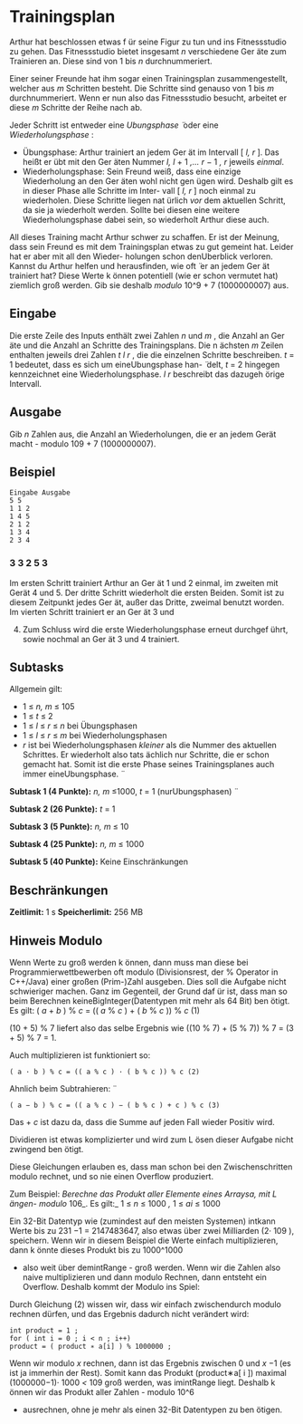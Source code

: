 # Trainingsplan

Arthur hat beschlossen etwas f ̈ur seine Figur zu tun und ins Fitnessstudio zu gehen. Das
Fitnessstudio bietet insgesamt _n_ verschiedene Ger ̈ate zum Trainieren an. Diese sind von 1 bis
_n_ durchnummeriert.

Einer seiner Freunde hat ihm sogar einen Trainingsplan zusammengestellt, welcher aus _m_
Schritten besteht. Die Schritte sind genauso von 1 bis _m_ durchnummeriert. Wenn er nun
also das Fitnessstudio besucht, arbeitet er diese _m_ Schritte der Reihe nach ab.

Jeder Schritt ist entweder eine _Ubungsphase ̈_ oder eine _Wiederholungsphase_ :

- Übungsphase: Arthur trainiert an jedem Ger ̈at im Intervall [ _l, r_ ]. Das heißt er ̈ubt
    mit den Ger ̈aten Nummer _l, l_ + 1 _,... r_ − 1 _, r_ jeweils _einmal_.
- Wiederholungsphase: Sein Freund weiß, dass eine einzige Wiederholung an den
    Ger ̈aten wohl nicht gen ̈ugen wird. Deshalb gilt es in dieser Phase alle Schritte im Inter-
    vall [ _l, r_ ] noch einmal zu wiederholen. Diese Schritte liegen nat ̈urlich _vor_ dem aktuellen
    Schritt, da sie ja wiederholt werden. Sollte bei diesen eine weitere Wiederholungsphase
    dabei sein, so wiederholt Arthur diese auch.

All dieses Training macht Arthur schwer zu schaffen. Er ist der Meinung, dass sein Freund
es mit dem Trainingsplan etwas zu gut gemeint hat. Leider hat er aber mit all den Wieder-
holungen schon denUberblick verloren. Kannst du Arthur helfen und herausfinden, wie oft ̈
er an jedem Ger ̈at trainiert hat? Diese Werte k ̈onnen potentiell (wie er schon vermutet hat)
ziemlich groß werden. Gib sie deshalb _modulo_ 10^9 + 7 (1000000007) aus.

## Eingabe

Die erste Zeile des Inputs enthält zwei Zahlen _n_ und _m_ , die Anzahl an Ger ̈ate und die Anzahl
an Schritte des Trainingsplans. Die n ̈achsten _m_ Zeilen enthalten jeweils drei Zahlen _t l r_ , die
die einzelnen Schritte beschreiben. _t_ = 1 bedeutet, dass es sich um eineUbungsphase han- ̈
delt, _t_ = 2 hingegen kennzeichnet eine Wiederholungsphase. _l r_ beschreibt das dazugeh ̈orige
Intervall.

## Ausgabe

Gib _n_ Zahlen aus, die Anzahl an Wiederholungen, die er an jedem Gerät macht - modulo
109 + 7 (1000000007).

## Beispiel

```
Eingabe Ausgabe
5 5
1 1 2
1 4 5
2 1 2
1 3 4
2 3 4
```
### 3 3 2 5 3

Im ersten Schritt trainiert Arthur an Ger ̈at 1 und 2 einmal, im zweiten mit Gerät 4 und 5.
Der dritte Schritt wiederholt die ersten Beiden. Somit ist zu diesem Zeitpunkt jedes Ger ̈at,
außer das Dritte, zweimal benutzt worden. Im vierten Schritt trainiert er an Ger ̈at 3 und

4. Zum Schluss wird die erste Wiederholungsphase erneut durchgef ̈uhrt, sowie nochmal an
Ger ̈at 3 und 4 trainiert.

## Subtasks

Allgemein gilt:

- 1 ≤ _n, m_ ≤ 105
- 1 ≤ _t_ ≤ 2
- 1 ≤ _l_ ≤ _r_ ≤ _n_ bei Übungsphasen
- 1 ≤ _l_ ≤ _r_ ≤ _m_ bei Wiederholungsphasen
- _r_ ist bei Wiederholungsphasen _kleiner_ als die Nummer des aktuellen Schrittes. Er
    wiederholt also tats ̈achlich nur Schritte, die er schon gemacht hat. Somit ist die erste
    Phase seines Trainingsplanes auch immer eineUbungsphase. ̈

**Subtask 1 (4 Punkte):** _n, m_ ≤1000, _t_ = 1 (nurUbungsphasen) ̈

**Subtask 2 (26 Punkte):** _t_ = 1

**Subtask 3 (5 Punkte):** _n, m_ ≤ 10

**Subtask 4 (25 Punkte):** _n, m_ ≤ 1000

**Subtask 5 (40 Punkte):** Keine Einschränkungen

## Beschränkungen

**Zeitlimit:** 1 s **Speicherlimit:** 256 MB

## Hinweis Modulo

Wenn Werte zu groß werden k ̈onnen, dann muss man diese bei Programmierwettbewerben
oft modulo (Divisionsrest, der % Operator in C++/Java) einer großen (Prim-)Zahl ausgeben.
Dies soll die Aufgabe nicht schwieriger machen. Ganz im Gegenteil, der Grund daf ̈ur ist, dass
man so beim Berechnen keineBigInteger(Datentypen mit mehr als 64 Bit) ben ̈otigt. Es
gilt:
( _a_ + _b_ ) % _c_ = (( _a_ % _c_ ) + ( _b_ % _c_ )) % _c_ (1)

(10 + 5) % 7 liefert also das selbe Ergebnis wie ((10 % 7) + (5 % 7)) % 7 = (3 + 5) % 7 = 1.

Auch multiplizieren ist funktioniert so:

```
( a · b ) % c = (( a % c ) · ( b % c )) % c (2)
```
Ahnlich beim Subtrahieren: ̈

```
( a − b ) % c = (( a % c ) − ( b % c ) + c ) % c (3)
```
Das + _c_ ist dazu da, dass die Summe auf jeden Fall wieder Positiv wird.

Dividieren ist etwas komplizierter und wird zum L ̈osen dieser Aufgabe nicht zwingend ben ̈otigt.

Diese Gleichungen erlauben es, dass man schon bei den Zwischenschritten modulo rechnet,
und so nie einen Overflow produziert.

Zum Beispiel: _Berechne das Produkt aller Elemente eines Arraysa, mit L ̈angen- modulo_
106_. Es gilt:_ 1 ≤ _n_ ≤ 1000 _,_ 1 ≤ _ai_ ≤ 1000

Ein 32-Bit Datentyp wie (zumindest auf den meisten Systemen) intkann Werte bis zu
231 −1 = 2147483647, also etwas ̈uber zwei Milliarden (2· 109 ), speichern. Wenn wir in
diesem Beispiel die Werte einfach multiplizieren, dann k ̈onnte dieses Produkt bis zu 1000^1000

- also weit ̈uber demintRange - groß werden. Wenn wir die Zahlen also naive multiplizieren
und dann modulo Rechnen, dann entsteht ein Overflow. Deshalb kommt der Modulo ins
Spiel:

Durch Gleichung (2) wissen wir, dass wir einfach zwischendurch modulo rechnen dürfen, und
das Ergebnis dadurch nicht verändert wird:

```
int product = 1 ;
for ( int i = 0 ; i < n ; i++)
product = ( product ∗ a[i] ) % 1000000 ;
```
Wenn wir modulo _x_ rechnen, dann ist das Ergebnis zwischen 0 und _x_ −1 (es ist ja immerhin
der Rest). Somit kann das Produkt (product∗a[ i ]) maximal (1000000−1)· 1000 _<_ 109 groß
werden, was imintRange liegt. Deshalb k ̈onnen wir das Produkt aller Zahlen - modulo 10^6

- ausrechnen, ohne je mehr als einen 32-Bit Datentypen zu ben ̈otigen.
